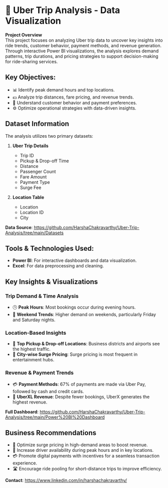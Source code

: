 # 🚖 Uber Trip Analysis - Data Visualization

**Project Overview**  
This project focuses on analyzing Uber trip data to uncover key insights into ride trends, customer behavior, payment methods, and revenue generation. Through interactive Power BI visualizations, the analysis explores demand patterns, trip durations, and pricing strategies to support decision-making for ride-sharing services.

## Key Objectives:
- 📊 Identify peak demand hours and top locations.
- 💵 Analyze trip distances, fare pricing, and revenue trends.
- 👥 Understand customer behavior and payment preferences.
- ⚙️ Optimize operational strategies with data-driven insights.

## Dataset Information
The analysis utilizes two primary datasets:

1. **Uber Trip Details**  
   - Trip ID  
   - Pickup & Drop-off Time  
   - Distance  
   - Passenger Count  
   - Fare Amount  
   - Payment Type  
   - Surge Fee  

2. **Location Table** 
   - Location
   - Location ID
   - City

**Data Source**: https://github.com/HarshaChakravarthy/Uber-Trip-Analysis/tree/main/Datasets

## Tools & Technologies Used:
- **Power BI**: For interactive dashboards and data visualization.
- **Excel**: For data preprocessing and cleaning.

## Key Insights & Visualizations

### Trip Demand & Time Analysis
- 🕒 **Peak Hours**: Most bookings occur during evening hours.
- 📅 **Weekend Trends**: Higher demand on weekends, particularly Friday and Saturday nights.

### Location-Based Insights
- 📍 **Top Pickup & Drop-off Locations**: Business districts and airports see the highest traffic.
- 🌆 **City-wise Surge Pricing**: Surge pricing is most frequent in entertainment hubs.

### Revenue & Payment Trends
- 💳 **Payment Methods**: 67% of payments are made via Uber Pay, followed by cash and credit cards.
- 💸 **UberXL Revenue**: Despite fewer bookings, UberX generates the highest revenue.

**Full Dashboard**: https://github.com/HarshaChakravarthy/Uber-Trip-Analysis/tree/main/Power%20BI%20Dashboard

## Business Recommendations
- 🚗 Optimize surge pricing in high-demand areas to boost revenue.
- 🚶 Increase driver availability during peak hours and in key locations.
- 💳 Promote digital payments with incentives for a seamless transaction experience.
- 🛣️ Encourage ride pooling for short-distance trips to improve efficiency.




**Contact**: https://www.linkedin.com/in/harshachakravarthy/
